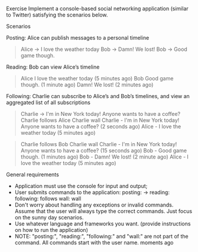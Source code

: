 Exercise
Implement a console-based social networking application (similar to Twitter) satisfying the scenarios below.
 
Scenarios
 
Posting: Alice can publish messages to a personal timeline
 
> Alice -> I love the weather today
> Bob -> Damn! We lost!
> Bob -> Good game though.
 
Reading: Bob can view Alice’s timeline
 
> Alice
I love the weather today (5 minutes ago)
> Bob
Good game though. (1 minute ago)
Damn! We lost! (2 minutes ago)
 
Following: Charlie can subscribe to Alice’s and Bob’s timelines, and view an aggregated list of all subscriptions
 
> Charlie -> I'm in New York today! Anyone wants to have a coffee?
> Charlie follows Alice
> Charlie wall
Charlie - I'm in New York today! Anyone wants to have a coffee? (2 seconds ago)
Alice - I love the weather today (5 minutes ago)
 
> Charlie follows Bob
> Charlie wall
Charlie - I'm in New York today! Anyone wants to have a coffee? (15 seconds ago)
Bob - Good game though. (1 minutes ago)
Bob - Damn! We lost! (2 minute ago)
Alice - I love the weather today (5 minutes ago)
 
General requirements
- Application must use the console for input and output;
- User submits commands to the application:
     posting: <user name=""> -> <message>
     reading: <user name="">
     following: <user name=""> follows <another user="">
     wall: <user name=""> wall
- Don't worry about handling any exceptions or invalid commands. Assume that the user will always type the correct commands. Just focus on the sunny day scenarios.
- Use whatever language and frameworks you want. (provide instructions on how to run the application)
- NOTE: "posting:", "reading:", "following:" and "wall:" are not part of the command. All commands start with the user name.</user></another></user></user></message></user>
moments ago

